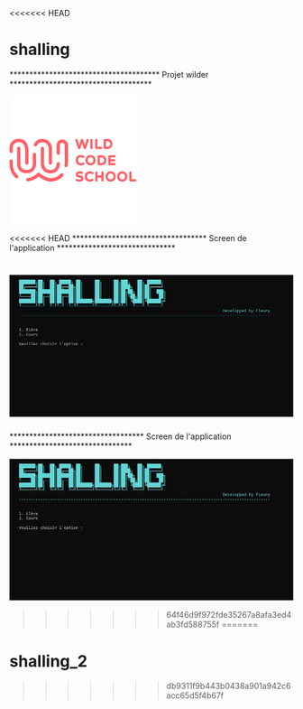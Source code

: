 <<<<<<< HEAD
# shalling
************************************** Projet wilder ************************************

![Shalling](asset/logo_wild.png)

<<<<<<< HEAD
********************************** Screen de l'application ******************************

![Shalling](asset/screen.png)
=======
********************************** Screen de l'application *******************************

![Shalling](asset/screen.png)
>>>>>>> 64f46d9f972fde35267a8afa3ed4ab3fd588755f
=======
# shalling_2
>>>>>>> db9311f9b443b0438a901a942c6acc65d5f4b67f
